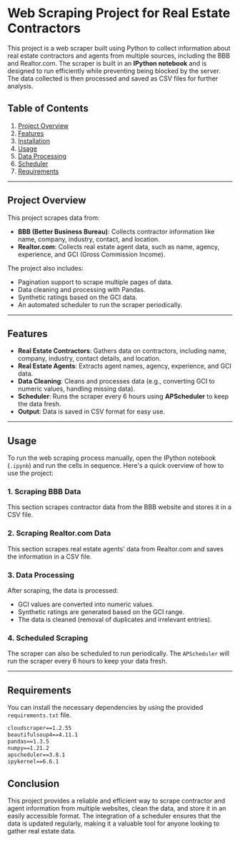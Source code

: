 
# Web Scraping Project for Real Estate Contractors

This project is a web scraper built using Python to collect information about real estate contractors and agents from multiple sources, including the BBB and Realtor.com. The scraper is built in an **IPython notebook** and is designed to run efficiently while preventing being blocked by the server. The data collected is then processed and saved as CSV files for further analysis.

## Table of Contents
1. [Project Overview](#project-overview)
2. [Features](#features)
3. [Installation](#installation)
4. [Usage](#usage)
5. [Data Processing](#data-processing)
6. [Scheduler](#scheduler)
7. [Requirements](#requirements)

---

## Project Overview

This project scrapes data from:
- **BBB (Better Business Bureau)**: Collects contractor information like name, company, industry, contact, and location.
- **Realtor.com**: Collects real estate agent data, such as name, agency, experience, and GCI (Gross Commission Income).

The project also includes:
- Pagination support to scrape multiple pages of data.
- Data cleaning and processing with Pandas.
- Synthetic ratings based on the GCI data.
- An automated scheduler to run the scraper periodically.

---

## Features
- **Real Estate Contractors**: Gathers data on contractors, including name, company, industry, contact details, and location.
- **Real Estate Agents**: Extracts agent names, agency, experience, and GCI data.
- **Data Cleaning**: Cleans and processes data (e.g., converting GCI to numeric values, handling missing data).
- **Scheduler**: Runs the scraper every 6 hours using **APScheduler** to keep the data fresh.
- **Output**: Data is saved in CSV format for easy use.

---

## Usage

To run the web scraping process manually, open the IPython notebook (`.ipynb`) and run the cells in sequence. Here's a quick overview of how to use the project:

### 1. Scraping BBB Data

This section scrapes contractor data from the BBB website and stores it in a CSV file.

### 2. Scraping Realtor.com Data

This section scrapes real estate agents' data from Realtor.com and saves the information in a CSV file.

### 3. Data Processing

After scraping, the data is processed:
- GCI values are converted into numeric values.
- Synthetic ratings are generated based on the GCI range.
- The data is cleaned (removal of duplicates and irrelevant entries).

### 4. Scheduled Scraping

The scraper can also be scheduled to run periodically. The `APScheduler` will run the scraper every 6 hours to keep your data fresh.

---

## Requirements

You can install the necessary dependencies by using the provided `requirements.txt` file.

```txt
cloudscraper==1.2.55
beautifulsoup4==4.11.1
pandas==1.3.5
numpy==1.21.2
apscheduler==3.8.1
ipykernel==6.6.1
```


## Conclusion

This project provides a reliable and efficient way to scrape contractor and agent information from multiple websites, clean the data, and store it in an easily accessible format. The integration of a scheduler ensures that the data is updated regularly, making it a valuable tool for anyone looking to gather real estate data.
